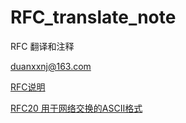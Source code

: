 # RFC_translate_note

RFC 翻译和注释

duanxxnj@163.com

[RFC说明][1]

[RFC20 用于网络交换的ASCII格式][2]











  [1]:https://www.zybuluo.com/Duanxx/note/654124
  [2]:https://www.zybuluo.com/Duanxx/note/655298
